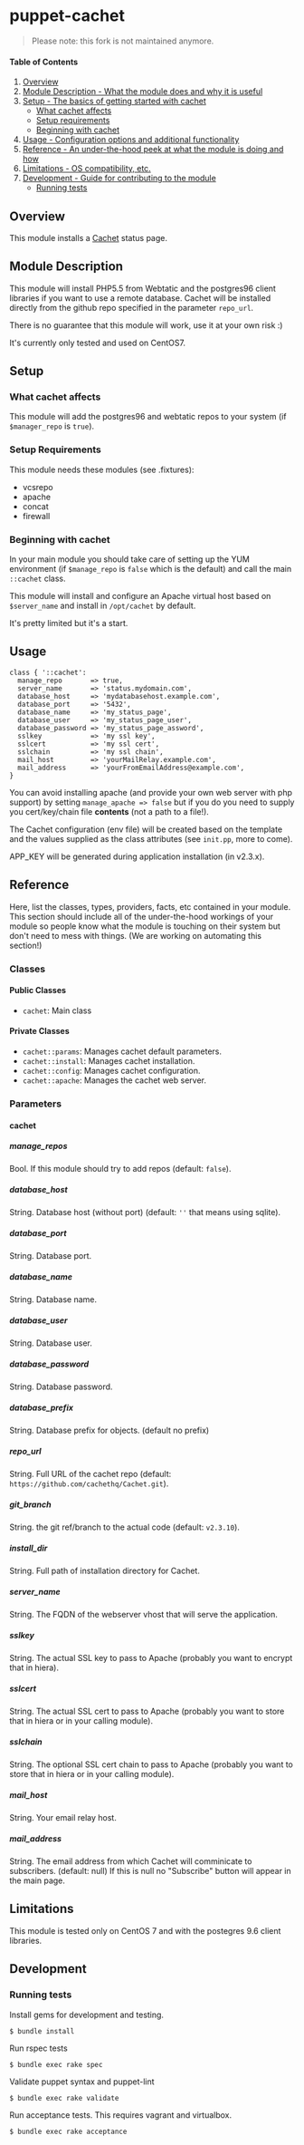 # puppet-cachet

> Please note: this fork is not maintained anymore.

#### Table of Contents

1. [Overview](#overview)
2. [Module Description - What the module does and why it is useful](#module-description)
3. [Setup - The basics of getting started with cachet](#setup)
    * [What cachet affects](#what-cachet-affects)
    * [Setup requirements](#setup-requirements)
    * [Beginning with cachet](#beginning-with-cachet)
4. [Usage - Configuration options and additional functionality](#usage)
5. [Reference - An under-the-hood peek at what the module is doing and how](#reference)
6. [Limitations - OS compatibility, etc.](#limitations)
7. [Development - Guide for contributing to the module](#development)
    * [Running tests](#running-tests)

## Overview

This module installs a [Cachet](https://cachethq.io/) status page.

## Module Description

This module will install PHP5.5 from Webtatic and the postgres96 client libraries if you want to use a remote database.
Cachet will be installed directly from the github repo specified in the parameter `repo_url`.

There is no guarantee that this module will work, use it at your own risk :)

It's currently only tested and used on CentOS7.

## Setup

### What cachet affects

This module will add the postgres96 and webtatic repos to your system (if `$manager_repo` is `true`).

### Setup Requirements

This module needs these modules (see .fixtures):

- vcsrepo
- apache
- concat
- firewall

### Beginning with cachet

In your main module you should take care of setting up the YUM environment (if `$manage_repo` is `false` which is the default) and call the main `::cachet` class.

This module will install and configure an Apache virtual host based on `$server_name` and install in `/opt/cachet` by default.

It's pretty limited but it's a start.

## Usage

    class { '::cachet':
      manage_repo       => true,
      server_name       => 'status.mydomain.com',
      database_host     => 'mydatabasehost.example.com',
      database_port     => '5432',
      database_name     => 'my_status_page',
      database_user     => 'my_status_page_user',
      database_password => 'my_status_page_assword',
      sslkey            => 'my ssl key',
      sslcert           => 'my ssl cert',
      sslchain          => 'my ssl chain',
      mail_host         => 'yourMailRelay.example.com',
      mail_address      => 'yourFromEmailAddress@example.com',
    }

You can avoid installing apache (and provide your own web server with php support) by setting `manage_apache => false` but if you do you need to supply you cert/key/chain file **contents** (not a path to a file!).

The Cachet configuration (env file) will be created based on the template and the values supplied as the class attributes (see `init.pp`, more to come).

APP_KEY will be generated during application installation (in v2.3.x).

## Reference

Here, list the classes, types, providers, facts, etc contained in your module. This section should include all of the under-the-hood workings of your module so people know what the module is touching on their system but don't need to mess with things. (We are working on automating this section!)

### Classes

#### Public Classes
* `cachet`: Main class

#### Private Classes
* `cachet::params`: Manages cachet default parameters.
* `cachet::install`: Manages cachet installation.
* `cachet::config`: Manages cachet configuration.
* `cachet::apache`: Manages the cachet web server.

### Parameters

#### cachet

##### manage_repos

Bool. If this module should try to add repos (default: `false`).

##### database_host

String. Database host (without port) (default: `''` that means using sqlite).

##### database_port

String. Database port.

##### database_name

String. Database name.

##### database_user

String. Database user.

##### database_password

String. Database password.

##### database_prefix

String. Database prefix for objects. (default no prefix)

##### repo_url

String. Full URL of the cachet repo (default: `https://github.com/cachethq/Cachet.git`).

##### git_branch

String. the git ref/branch to the actual code (default: `v2.3.10`).

##### install_dir

String. Full path of installation directory for Cachet.

##### server_name

String. The FQDN of the webserver vhost that will serve the application.

##### sslkey

String. The actual SSL key to pass to Apache (probably you want to encrypt that in hiera).

##### sslcert

String. The actual SSL cert to pass to Apache (probably you want to store that in hiera or in your calling module).

##### sslchain

String. The optional SSL cert chain to pass to Apache (probably you want to store that in hiera or in your calling module).

##### mail_host

String. Your email relay host.

##### mail_address

String. The email address from which Cachet will comminicate to subscribers. (default: null)
If this is null no "Subscribe" button will appear in the main page.

## Limitations

This module is tested only on CentOS 7 and with the postegres 9.6 client libraries.

## Development

### Running tests

Install gems for development and testing.
```
$ bundle install
```

Run rspec tests
```
$ bundle exec rake spec
```

Validate puppet syntax and puppet-lint
```
$ bundle exec rake validate
```

Run acceptance tests. This requires vagrant and virtualbox.
```
$ bundle exec rake acceptance
```
